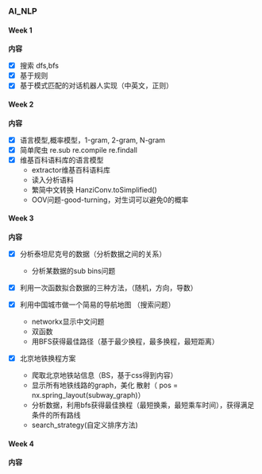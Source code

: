 ### AI_NLP
#### Week 1 
 **内容**
 * [x] 搜索 dfs,bfs
 * [x] 基于规则 
 * [x] 基于模式匹配的对话机器人实现（中英文，正则）
#### Week 2  
 **内容**
 * [x] 语言模型,概率模型，1-gram, 2-gram, N-gram 
 * [x] 简单爬虫 re.sub re.compile re.findall
 * [x]  维基百科语料库的语言模型
    * extractor维基百科语料库
    * 读入分析语料 
    * 繁简中文转换 HanziConv.toSimplified()
    * OOV问题-good-turning，对生词可以避免0的概率
 #### Week 3  
 **内容**
 * [x] 分析泰坦尼克号的数据（分析数据之间的关系）
    * 分析某数据的sub bins问题
 * [x] 利用一次函数拟合数据的三种方法，（随机，方向，导数）
 * [x] 利用中国城市做一个简易的导航地图 （搜索问题）
    * networkx显示中文问题
    * 双函数
    * 用BFS获得最佳路径（基于最少换程，最多换程，最短距离）

* [x] 北京地铁换程方案
  * 爬取北京地铁站信息（BS，基于css得到内容）
  * 显示所有地铁线路的graph，美化 散射（ pos = nx.spring_layout(subway_graph)）
  * 分析数据，利用bfs获得最佳换程（最短换乘，最短乘车时间），获得满足条件的所有路线
  * search_strategy(自定义排序方法)

#### Week 4

**内容**



